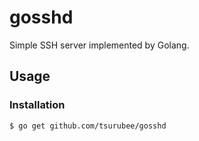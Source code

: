 # gosshd
Simple SSH server implemented by Golang.  

## Usage
### Installation
```
$ go get github.com/tsurubee/gosshd
```

